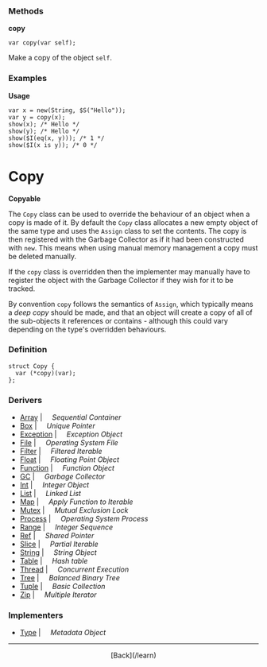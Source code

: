   <div class="row">
  <div class="col-xs-6 col-md-6">

### Methods

__copy__

    var copy(var self);

Make a copy of the object `self`.

### Examples

__Usage__

    var x = new(String, $S("Hello"));
    var y = copy(x);
    show(x); /* Hello */
    show(y); /* Hello */
    show($I(eq(x, y))); /* 1 */
    show($I(x is y)); /* 0 */
    



  </div>
  <div class="col-xs-6 col-md-6">

# Copy
__Copyable__

The `Copy` class can be used to override the behaviour of an object when a copy is made of it. By default the `Copy` class allocates a new empty object of the same type and uses the `Assign` class to set the contents. The copy is then registered with the Garbage Collector as if it had been constructed with `new`. This means when using manual memory management a copy must be deleted manually.

If the `copy` class is overridden then the implementer may manually have to register the object with the Garbage Collector if they wish for it to be tracked.

By convention `copy` follows the semantics of `Assign`, which typically means a _deep copy_ should be made, and that an object will create a copy of all of the sub-objects it references or contains - although this could vary depending on the type's overridden behaviours.

### Definition

    struct Copy {
      var (*copy)(var);
    };
    

### Derivers

* <span class="docitem">[Array](/learn/array)</span> | &nbsp; &nbsp;   _Sequential Container_
* <span class="docitem">[Box](/learn/box)</span> | &nbsp; &nbsp;   _Unique Pointer_
* <span class="docitem">[Exception](/learn/exception)</span> | &nbsp; &nbsp;   _Exception Object_
* <span class="docitem">[File](/learn/file)</span> | &nbsp; &nbsp;   _Operating System File_
* <span class="docitem">[Filter](/learn/filter)</span> | &nbsp; &nbsp;   _Filtered Iterable_
* <span class="docitem">[Float](/learn/float)</span> | &nbsp; &nbsp;   _Floating Point Object_
* <span class="docitem">[Function](/learn/function)</span> | &nbsp; &nbsp;   _Function Object_
* <span class="docitem">[GC](/learn/gc)</span> | &nbsp; &nbsp;   _Garbage Collector_
* <span class="docitem">[Int](/learn/int)</span> | &nbsp; &nbsp;   _Integer Object_
* <span class="docitem">[List](/learn/list)</span> | &nbsp; &nbsp;   _Linked List_
* <span class="docitem">[Map](/learn/map)</span> | &nbsp; &nbsp;   _Apply Function to Iterable_
* <span class="docitem">[Mutex](/learn/mutex)</span> | &nbsp; &nbsp;   _Mutual Exclusion Lock_
* <span class="docitem">[Process](/learn/process)</span> | &nbsp; &nbsp;   _Operating System Process_
* <span class="docitem">[Range](/learn/range)</span> | &nbsp; &nbsp;   _Integer Sequence_
* <span class="docitem">[Ref](/learn/ref)</span> | &nbsp; &nbsp;   _Shared Pointer_
* <span class="docitem">[Slice](/learn/slice)</span> | &nbsp; &nbsp;   _Partial Iterable_
* <span class="docitem">[String](/learn/string)</span> | &nbsp; &nbsp;   _String Object_
* <span class="docitem">[Table](/learn/table)</span> | &nbsp; &nbsp;   _Hash table_
* <span class="docitem">[Thread](/learn/thread)</span> | &nbsp; &nbsp;   _Concurrent Execution_
* <span class="docitem">[Tree](/learn/tree)</span> | &nbsp; &nbsp;   _Balanced Binary Tree_
* <span class="docitem">[Tuple](/learn/tuple)</span> | &nbsp; &nbsp;   _Basic Collection_
* <span class="docitem">[Zip](/learn/zip)</span> | &nbsp; &nbsp;   _Multiple Iterator_
### Implementers

* <span class="docitem">[Type](/learn/type)</span> | &nbsp; &nbsp;   _Metadata Object_

* * *

  <p style="text-align:center;">
[Back](/learn)
  </p>

  </div>
  </div>
